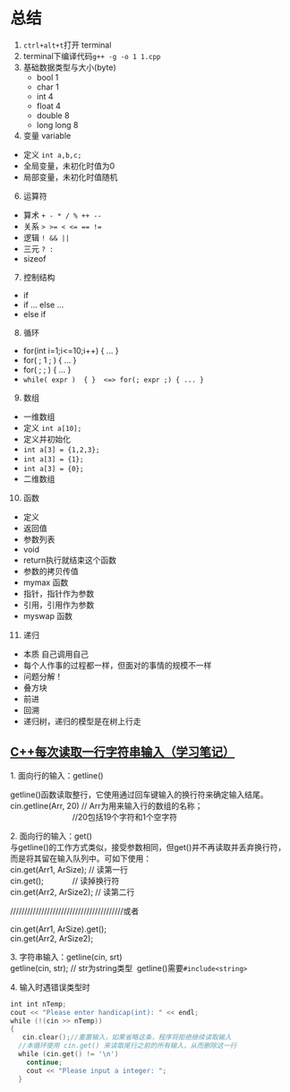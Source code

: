 # 总结

1. `ctrl+alt+t`打开 terminal
2. terminal下编译代码`g++ -g -o 1 1.cpp`
3. 基础数据类型与大小(byte)
    - bool 1
    - char 1
    - int 4
    - float 4
    - double 8
    - long long 8
4. 变量 variable
 - 定义 `int a,b,c;`
 - 全局变量，未初化时值为0
 - 局部变量，未初化时值随机
6. 运算符
 - 算术 `+ - * / % ++ --`
 - 关系 `> >= < <= == !=`
 - 逻辑 `! && ||`
 - 三元 `? :`
 - sizeof
7. 控制结构
 - if
 - if ... else ...
 - else if
8. 循环
 - for(int i=1;i<=10;i++) { ... }
 - for( ; 1 ; ) { ... }
 - for( ; ; ) { ... }
 - `while( expr )  { }  <=> for(; expr ;) { ... }`
9. 数组
 - 一维数组
 - 定义 `int a[10];`
 - 定义并初始化
  - `int a[3] = {1,2,3}; `
  - `int a[3] = {1}; `
  - `int a[3] = {0}; `
 - 二维数组
10. 函数
 - 定义
  - 返回值
  - 参数列表
  - void
  - return执行就结束这个函数
 - 参数的拷贝传值
 - mymax 函数
 - 指针，指针作为参数
 - 引用，引用作为参数
 - myswap 函数
11. 递归
 - 本质 自己调用自己
 - 每个人作事的过程都一样，但面对的事情的规模不一样
 - 问题分解！
 - 叠方块
  - 前进
  - 回溯
 - 递归树，递归的模型是在树上行走


## [C++每次读取一行字符串输入（学习笔记）](http://www.cppblog.com/zhipengyoga/archive/2014/02/18/cpp_get_array_string.html)

1\. 面向行的输入：getline()  

getline()函数读取整行，它使用通过回车键输入的换行符来确定输入结尾。  
cin.getline(Arr, 20) // Arr为用来输入行的数组的名称；  
                    　　 //20包括19个字符和1个空字符　　  

2\. 面向行的输入：get()  
与getline()的工作方式类似，接受参数相同，但get()并不再读取并丢弃换行符，而是将其留在输入队列中。可如下使用：  
cin.get(Arr1, ArSize); // 读第一行  
cin.get();             // 读掉换行符  
cin.get(Arr2, ArSize2); // 读第二行  

////////////////////////////////////////或者  

cin.get(Arr1, ArSize).get();  
cin.get(Arr2, ArSize2);  

3\. 字符串输入：getline(cin, srt)  
getline(cin, str); // str为string类型  getline()需要`#include<string>`  

4\. 输入时遇错误类型时  

```cpp
int int nTemp;  
cout << "Please enter handicap(int): " << endl;  
while (!(cin >> nTemp))  
{  
   cin.clear();//重置输入，如果省略这条，程序将拒绝继续读取输入  
  //本循环使用 cin.get() 来读取尾行之前的所有输入，从而删除这一行  
  while (cin.get() != '\n')
    continue;  
    cout << "Please input a integer: ";  
  }
```
